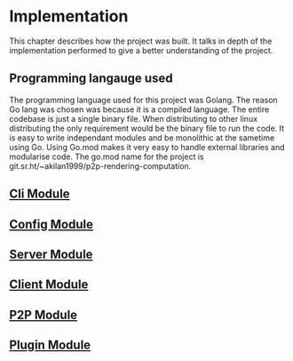 # Implementation 
This chapter describes how the project was built. It talks in depth of the implementation
performed to give a better understanding of the project.

## Programming langauge used
The programming language used for this project was Golang. The reason Go lang was chosen was
because it is a compiled language.
The entire codebase is just a single binary file. When
distributing to other linux distributing the only requirement would be the binary file to run the
code. It is easy to write independant modules and be monolithic at the sametime using Go. Using
Go.mod makes it very easy to handle external libraries and modularise code. The go.mod name for
the project is git.sr.ht/~akilan1999/p2p-rendering-computation.

## [Cli Module](CliImplementation.md)
## [Config Module](ConfigImplementation.md)
## [Server Module](ServerImplementation.md)
## [Client Module](ClientImplementation.md)
## [P2P Module](P2PImplementation.md)
## [Plugin Module](PluginImplementation.md)